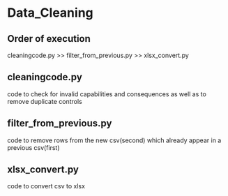 # Data_Cleaning

## Order of execution
cleaningcode.py >> filter_from_previous.py >> xlsx_convert.py
## cleaningcode.py
code to check for invalid capabilities and consequences as well as to remove duplicate controls

## filter_from_previous.py
code to remove rows from the new csv(second) which already appear in a previous csv(first)

## xlsx_convert.py
code to convert csv to xlsx
